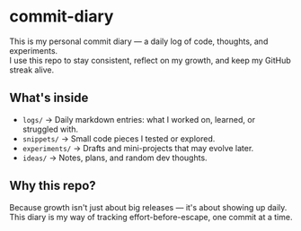 # commit-diary

This is my personal commit diary — a daily log of code, thoughts, and experiments.  
I use this repo to stay consistent, reflect on my growth, and keep my GitHub streak alive.

## What's inside

- `logs/` → Daily markdown entries: what I worked on, learned, or struggled with.
- `snippets/` → Small code pieces I tested or explored.
- `experiments/` → Drafts and mini-projects that may evolve later.
- `ideas/` → Notes, plans, and random dev thoughts.

## Why this repo?

Because growth isn't just about big releases — it's about showing up daily.  
This diary is my way of tracking effort-before-escape, one commit at a time.

